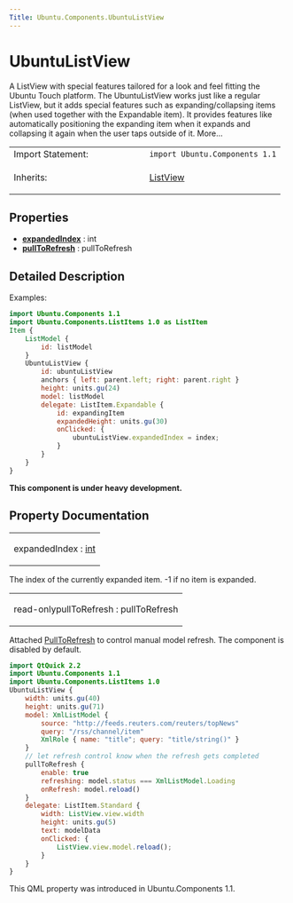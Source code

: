```yaml
---
Title: Ubuntu.Components.UbuntuListView
---
```

        
UbuntuListView
==============

<span class="subtitle"></span>
A ListView with special features tailored for a look and feel fitting the Ubuntu Touch platform. The UbuntuListView works just like a regular ListView, but it adds special features such as expanding/collapsing items (when used together with the Expandable item). It provides features like automatically positioning the expanding item when it expands and collapsing it again when the user taps outside of it. More...

<table>
<colgroup>
<col width="50%" />
<col width="50%" />
</colgroup>
<tbody>
<tr class="odd">
<td>Import Statement:</td>
<td><code>import Ubuntu.Components 1.1</code></td>
</tr>
<tr class="even">
<td>Inherits:</td>
<td><p><a href="QtQuick.ListView.md">ListView</a></p></td>
</tr>
</tbody>
</table>

<span id="properties"></span>
Properties
----------

-   ****[expandedIndex](#expandedIndex-prop)**** : int
-   ****[pullToRefresh](#pullToRefresh-prop)**** : pullToRefresh

<span id="details"></span>
Detailed Description
--------------------

Examples:

``` qml
import Ubuntu.Components 1.1
import Ubuntu.Components.ListItems 1.0 as ListItem
Item {
    ListModel {
        id: listModel
    }
    UbuntuListView {
        id: ubuntuListView
        anchors { left: parent.left; right: parent.right }
        height: units.gu(24)
        model: listModel
        delegate: ListItem.Expandable {
            id: expandingItem
            expandedHeight: units.gu(30)
            onClicked: {
                ubuntuListView.expandedIndex = index;
            }
        }
    }
}
```

**This component is under heavy development.**

Property Documentation
----------------------

<table>
<colgroup>
<col width="100%" />
</colgroup>
<tbody>
<tr class="odd">
<td><p><span id="expandedIndex-prop"></span><span class="name">expandedIndex</span> : <span class="type"><a href="http://qt-project.org/doc/qt-5.3/qml-int.html">int</a></span></p></td>
</tr>
</tbody>
</table>

The index of the currently expanded item. -1 if no item is expanded.

<table>
<colgroup>
<col width="100%" />
</colgroup>
<tbody>
<tr class="odd">
<td><p><span id="pullToRefresh-prop"></span><span class="qmlreadonly">read-only</span><span class="name">pullToRefresh</span> : <span class="type">pullToRefresh</span></p></td>
</tr>
</tbody>
</table>

Attached [PullToRefresh](../Ubuntu.Components.PullToRefresh.md) to control manual model refresh. The component is disabled by default.

``` qml
import QtQuick 2.2
import Ubuntu.Components 1.1
import Ubuntu.Components.ListItems 1.0
UbuntuListView {
    width: units.gu(40)
    height: units.gu(71)
    model: XmlListModel {
        source: "http://feeds.reuters.com/reuters/topNews"
        query: "/rss/channel/item"
        XmlRole { name: "title"; query: "title/string()" }
    }
    // let refresh control know when the refresh gets completed
    pullToRefresh {
        enable: true
        refreshing: model.status === XmlListModel.Loading
        onRefresh: model.reload()
    }
    delegate: ListItem.Standard {
        width: ListView.view.width
        height: units.gu(5)
        text: modelData
        onClicked: {
            ListView.view.model.reload();
        }
    }
}
```

This QML property was introduced in Ubuntu.Components 1.1.

